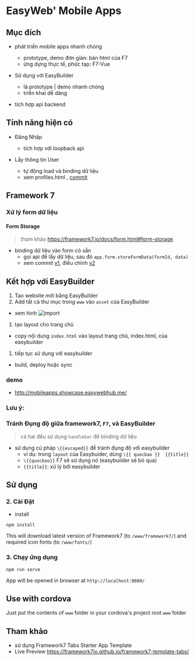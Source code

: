 # EasyWeb' Mobile Apps

## Mục đích
- phát triển mobile apps nhanh chóng
  - prototype, demo đơn giản: bản html của F7
  - ứng dựng thực tế, phức tạp: F7-Vue

- Sử dụng với EasyBuilder
  - là prototype | demo nhanh chóng
  - triển khai dễ dàng
- tích hợp api backend

## Tính năng hiện có
- Đăng Nhập
  - tích hợp với loopback api

- Lấy thông tin User
  - tự động load và binding dữ liệu
  - xem profiles.html , [commit](https://gitlab.com/vinaas/mobileapps/easyweb-f7/commit/c2c5f6a4836186577202e0677acc7337aae1e98a)

## Framework 7

### Xử lý form dữ liệu

#### Form Storage
> tham khảo https://framework7.io/docs/form.html#form-storage

- binding dữ liệu vào form có sẵn
  - gọi api để lấy dữ liệu, sau đó `app.form.storeFormData(formId, data)`
  - xem commit [v1](https://gitlab.com/vinaas/mobileapps/easyweb-f7/commit/989e322311a488f620d5cfcf19f4b2996f9efd70), điều chỉnh [v2](https://gitlab.com/vinaas/mobileapps/easyweb-f7/commit/11aa629222ab154bb89f1f6ac8f0b9e3ef7c398b)



## Kết hợp với EasyBuilder

1. Tạo website mới bằng EasyBuilder
1. Add tất cả thư mục trong `www` vào `asset` của EasyBuilder
  - xem hình ![import](docs/import-to-assets.png)

1. tạo layout cho trang chủ
  - copy nội dung `index.html` vào layout trang chủ, index.html, của easybuilder

1. tiếp tục sử dụng với easybuilder
  - build, deploy hoặc sync

### demo
- http://mobileapps.showcase.easywebhub.me/

### Lưu ý:
### Tránh Đụng độ giữa framework7, `F7`, và EasyBuilder
> cả hai đều sử dụng `handlebar` để binding dữ liệu

- sử dụng cú pháp `\{{escaped}}` để tránh đụng độ với easybuilder
  - ví dụ: trong `layout` của Easybuider, dùng `\{{ quocbao }}  {{title}}`
  - `\{{quocbao}}` F7 sẽ sử dụng nó (easybuilder sẽ bỏ qua)
  - `{{title}}`: xử lý bởi easybuilder


## Sử dụng
### 2. Cài Đặt

- install
```
npm install
```

This will download latest version of Framework7 (to `/www/framework7/`) and required icon fonts (to `/www/fonts/`)

### 3. Chạy ứng dụng

```
npm run serve
```

App will be opened in browser at `http://localhost:8080/`

## Use with cordova

Just put the contents of `www` folder in your cordova's project root `www` folder

## Tham khảo

- sử dụng Framework7 Tabs Starter App Template
- Live Preview https://framework7io.github.io/framework7-template-tabs/
